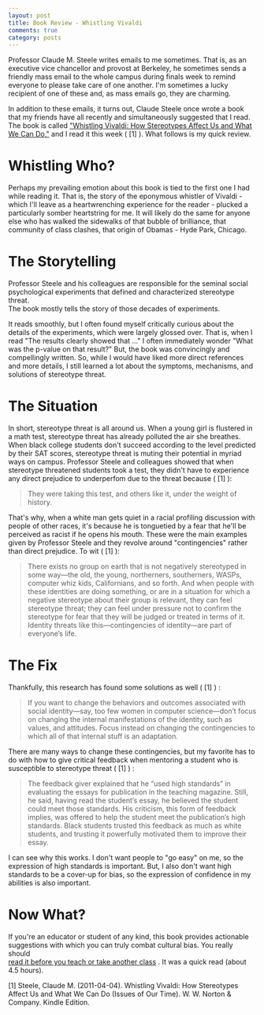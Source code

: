 ```yaml
---
layout: post
title: Book Review - Whistling Vivaldi
comments: true
category: posts
---
```


Professor Claude M. Steele writes emails to me sometimes. That is, as an 
executive vice chancellor and provost at Berkeley, he sometimes sends a 
friendly mass email to the whole campus during finals week to remind everyone 
to please take care of one another.  I'm sometimes a lucky recipient of one of 
these and, as mass emails go, they are charming. 

In addition to these emails, it turns out, Claude Steele once wrote a book that 
my friends have all recently and simultaneously suggested that I read.  The 
book is called ["Whistling Vivaldi: How Stereotypes Affect Us and What We Can 
Do,"](http://www.amazon.com/Whistling-Vivaldi-Stereotypes-Affect-Issues/dp/0393339726 
"Whistling Vivaldi")  and I read it this week ( [1] ). What follows is my quick 
review.

# Whistling Who?

Perhaps my prevailing emotion about this book is tied to the first one I had 
while reading it. That is, the story of the eponymous whistler of Vivaldi - which I'll leave 
as a heartwrenching experience for the reader - plucked a particularly somber heartstring for 
me. It will likely do the same for anyone else who has walked the sidewalks of that 
bubble of brilliance, that community of class clashes, that origin of Obamas - 
Hyde Park, Chicago.  

# The Storytelling

Professor Steele and his colleagues are responsible for the seminal social 
psychological experiments that defined and characterized stereotype threat.  
The book mostly tells the story of those decades of experiments. 

It reads smoothly, but I often found myself critically curious about the 
details of the experiments, which were largely glossed over. That is, when I 
read "The results clearly showed that ..." I often immediately wonder "What was 
the p-value on that result?" But, the book was convincingly and compellingly 
written. So, while I would have liked more direct references and more details, 
I still learned a lot about the symptoms, mechanisms, and solutions of 
stereotype threat. 

# The Situation

In short, stereotype threat is all around us. When a young girl is flustered in a math test, stereotype threat has already polluted the air she breathes. When black college students don't succeed according to the level predicted by their SAT scores, 
stereotype threat is muting their potential in myriad ways on campus. Professor 
Steele and colleagues showed that when stereotype threatened students took a 
test, they didn't have to experience any direct prejudice to underperfom due to 
the threat because ( [1] ):

> They were taking this test, and others like it, under the weight of history.

That's why, when a white man gets quiet in a racial profiling discussion with people of other 
races, it's because he is tonguetied by a fear that he'll be perceived as racist 
if he opens his mouth.  These were the main examples given by Professor Steele 
and they revolve around "contingencies" rather than direct prejudice. To wit 
( [1] ):

> There exists no group on earth that is not negatively stereotyped in some 
> way—the old, the young, northerners, southerners, WASPs, computer whiz kids, 
> Californians, and so forth. And when people with these identities are doing 
> something, or are in a situation for which a negative stereotype about their 
> group is relevant, they can feel stereotype threat; they can feel under 
> pressure not to confirm the stereotype for fear that they will be judged or 
> treated in terms of it. Identity threats like this—contingencies of 
> identity—are part of everyone’s life.

# The Fix

Thankfully, this research has found some solutions as well ( [1] ) :

> If you want to change the behaviors and outcomes associated with social 
> identity—say, too few women in computer science—don’t focus on changing the 
> internal manifestations of the identity, such as values, and attitudes. Focus 
> instead on changing the contingencies to which all of that internal stuff is an 
> adaptation.

There are many ways to change these contingencies, but my favorite has to do 
with how to give critical feedback when mentoring a student who is susceptible to 
stereotype threat ( [1] ) :

> The feedback giver explained that he “used high standards” in evaluating the 
> essays for publication in the teaching magazine. Still, he said, having read 
> the student’s essay, he believed the student could meet those standards. His 
> criticism, this form of feedback implies, was offered to help the student 
> meet the publication’s high standards. Black students trusted this feedback 
> as much as white students, and trusting it powerfully motivated them to 
> improve their essay.

I can see why this works. I don't want people to "go easy" on me, so the 
expression of high standards is important. But, I also don't want high 
standards to be a cover-up for bias, so the expression of confidence in my 
abilities is also important.

# Now What?

If you're an educator or student of any kind, this book provides actionable 
suggestions with which you can truly combat cultural bias. You really should  
[read it before you teach or take another 
class](http://www.amazon.com/Whistling-Vivaldi-Stereotypes-Affect-Issues/dp/0393339726 
"Whistling Vivaldi") . It was a quick read (about 4.5 hours). 


[1] Steele, Claude M. (2011-04-04). Whistling Vivaldi: How Stereotypes Affect Us 
and What We Can Do (Issues of Our Time). W. W.  Norton & Company. Kindle Edition. 

